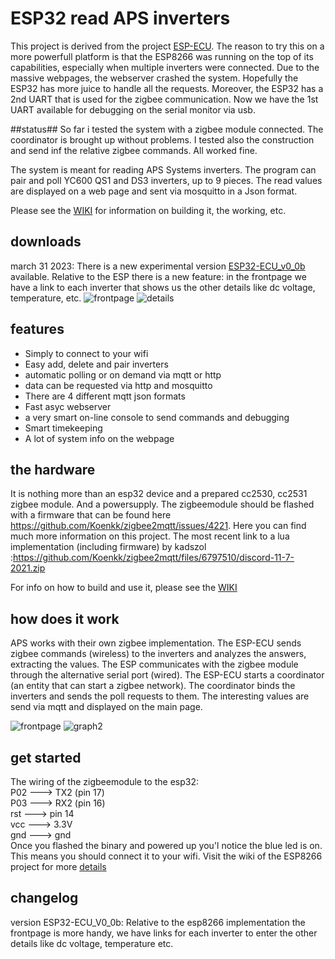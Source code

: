 # ESP32 read APS inverters
This project is derived from the project [ESP-ECU](https://github.com/patience4711/read-APSystems-YC600-QS1-DS3). The reason to try this on a more powerfull platform is that the ESP8266 was running on the top of its capabilities,
especially when multiple inverters were connected. Due to the massive webpages, the webserver crashed the system. Hopefully the ESP32 has more juice to handle all the requests.
Moreover, the ESP32 has a 2nd UART that is used for the zigbee communication. Now we have the 1st UART available for debugging on the serial monitor via usb.

##status##
So far i tested the system with a zigbee module connected. The coordinator is brought up without problems. I tested also the construction and send inf the relative zigbee commands. All worked fine.

The system is meant for reading APS Systems inverters. The program can pair and poll YC600 QS1 and DS3 inverters, up to 9 pieces. The read values are displayed on a web page and sent via mosquitto in a Json format.

Please see the <a href='https://github.com/patience4711/read-APSystems-YC600-QS1-DS3/wiki'>WIKI</a> for information on building it, the working, etc. 

## downloads
march 31 2023: There is a new experimental version [ESP32-ECU_v0_0b](https://github.com/patience4711/ESP32-read-APS-inverters/blob/main/ESP32-ECU_v0-0b.bin) available. Relative to the ESP there is a new feature: in the frontpage we have a link to each inverter that shows us the other details like dc voltage, temperature, etc.
![frontpage](https://user-images.githubusercontent.com/12282915/229179248-28a2a888-a3b0-48db-9f67-9818206739f7.jpg)
![details](https://user-images.githubusercontent.com/12282915/229179300-c010226c-65e7-42ef-8b96-59570bae542f.jpg)

## features
- Simply to connect to your wifi
- Easy add, delete and pair inverters
- automatic polling or on demand via mqtt or http
- data can be requested via http and mosquitto
- There are 4 different mqtt json formats
- Fast asyc webserver
- a very smart on-line console to send commands and debugging
- Smart timekeeping
- A lot of system info on the webpage

## the hardware
It is nothing more than an esp32 device and a prepared cc2530, cc2531 zigbee module. And a powersupply.
The zigbeemodule should be flashed with a firmware that can be found here https://github.com/Koenkk/zigbee2mqtt/issues/4221. Here you can find much more information on this project.
The most recent link to a lua implementation (including firmware) by kadszol :https://github.com/Koenkk/zigbee2mqtt/files/6797510/discord-11-7-2021.zip

For info on how to build and use it, please see the <a href='https://github.com/patience4711/read-APSystems-YC600-QS1-DS3/wiki'>WIKI</a>

## how does it work
APS works with their own zigbee implementation. The ESP-ECU sends zigbee commands (wireless) to the inverters and analyzes the answers, extracting the values. 
The ESP communicates with the zigbee module through the alternative serial port (wired).
The ESP-ECU starts a coordinator (an entity that can start a zigbee network). The coordinator binds the inverters and sends the poll requests to them.
The interesting values are send via mqtt and displayed on the main page.

![frontpage](https://user-images.githubusercontent.com/12282915/138686152-3b065a7c-88f8-49d6-bf89-c512f82fd562.jpg)
![graph2](https://user-images.githubusercontent.com/12282915/139062602-71e92216-9703-4fc4-acc6-fabf544c4ffd.jpg)

## get started ##
The wiring of the zigbeemodule to the esp32:<br>
P02  --->  TX2 (pin 17)<br>
P03  --->  RX2 (pin 16)<br>
rst  --->  pin 14<br>
vcc  --->  3.3V<br>
gnd  --->  gnd<br>
Once you flashed the binary and powered up you'l notice the blue led is on. <br> This means you should connect it to your wifi.
Visit the wiki of the ESP8266 project for more [details](https://github.com/patience4711/read-APSystems-YC600-QS1-DS3/wiki)

## changelog ##
version ESP32-ECU_V0_0b:
Relative to the esp8266 implementation the frontpage is more handy, we have links for each inverter to enter the other details like dc voltage, temperature etc.
